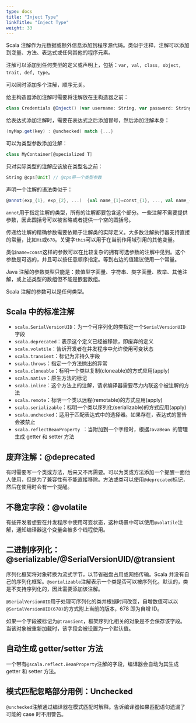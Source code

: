 ```yaml
---
type: docs
title: "Inject Type"
linkTitle: "Inject Type"
weight: 33
---
```


Scala 注解作为元数据或额外信息添加到程序源代码。类似于注释，注解可以添加到变量、方法、表达式或任何其他的程序元素。

注解可以添加到任何类型的定义或声明上，包括：`var, val, class, object, trait, def, type`。

可以同时添加多个注解，顺序无关。

给主构造器添加注解时需要将注解放在主构造器之前：

```scala
class Credentials @Inject() (var username: String, var password: String)
```

给表达式添加注解时，需要在表达式之后添加冒号，然后添加注解本身：

```scala
(myMap.get(key) : @unchecked) match {...} 
```

可以为类型参数添加注解：

```scala
class MyContainer[@specialized T]
```

只对实际类型的注解应该放在类型名之前：

```scala
String @cps[Unit] // @cps带一个类型参数 
```

声明一个注解的语法类似于：

```scala
@annot(exp_{1}, exp_{2}, ...)  {val name_{1}=const_{1}, ..., val name_{n}=const_{n}}
```

`annot`用于指定注解的类型，所有的注解都要包含这个部分。一些注解不需要提供参数，因此圆括号可以被省略或者提供一个空的圆括号。

传递给注解的精确参数需要依赖于注解类的实际定义。大多数注解执行器支持直接的常量，比如`Hi`或`678`。关键字`this`可以用于在当前作用域引用的其他变量。

类似`name=const`这样的参数可以在比较复杂的拥有可选参数的注解中见到。这个参数是可选的，并且可以按任意顺序指定。等到右边的值建议使用一个常量。

Java 注解的参数类型只能是：数值型字面量、字符串、类字面量、枚举、其他注解，或上述类型的数组但不能是嵌套数组。

Scala 注解的参数可以是任何类型。

## Scala 中的标准注解

- `scala.SerialVersionUID`：为一个可序列化的类指定一个`SerialVersionUID`字段
- `scala.deprecated`：表示这个定义已经被移除，即废弃的定义
- `scala.volatile`：告诉开发者在并发程序中允许使用可变状态
- `scala.transient`：标记为非持久字段
- `scala.throws`：指定一个方法抛出的异常
- `scala.cloneable`：标明一个类以复制(cloneable)的方式应用(apply)
- `scala.native`：原生方法的标记
- `scala.inline`：这个方法上的注解，请求编译器需要尽力内联这个被注解的方法
- `scala.remote`：标明一个类以远程(remotable)的方式应用(apply)
- `scala.serializable`：标明一个类以序列化(serializable)的方式应用(apply)
- `scala.unchecked`：适用于匹配表达式中的选择器。如果存在，表达式的警告会被禁止
- `scala.reflectBeanProperty `：当附加到一个字段时，根据`JavaBean `的管理生成 getter 和 setter 方法

## 废弃注解：@deprecated

有时需要写一个类或方法，后来又不再需要。可以为类或方法添加一个提醒一面他人使用，但是为了兼容性有不能直接移除。方法或类可以使用`@deprecated`标记，然后在使用时会有一个提醒。

## 不稳定字段：@volatile

有些开发者想要在并发程序中使用可变状态，这种场景中可以使用`@volatile`注解，通知编译器这个变量会被多个线程使用。

## 二进制序列化：@serializable/@SerialVersionUID/@transient

序列化框架将对象转换为流式字节，以节省磁盘占用或网络传输。Scala 并没有自己的序列化框架。`@serializable`注解表示一个类是否可以被序列化。默认的，类是不支持序列化的，因此需要添加该注解。

`@SerialVersionUID`用于处理可序列化的类并根据时间改变，自增数值可以以`@SerialVersionUID(678)`的方式附上当前的版本，678 即为自增 ID。

如果一个字段被标记为`@transient`，框架序列化相关的对象是不会保存该字段。当该对象被重新加载时，该字段会被设置为一个默认值。

## 自动生成 getter/setter 方法

一个带有`@scala.reflect.BeanProperty`注解的字段，编译器会自动为其生成 getter 和 setter 方法。

## 模式匹配忽略部分用例：Unchecked

`@unchecked`注解通过编译器在模式匹配时解释。告诉编译器如果匹配语句遗漏了可能的 case 时不用警告。

